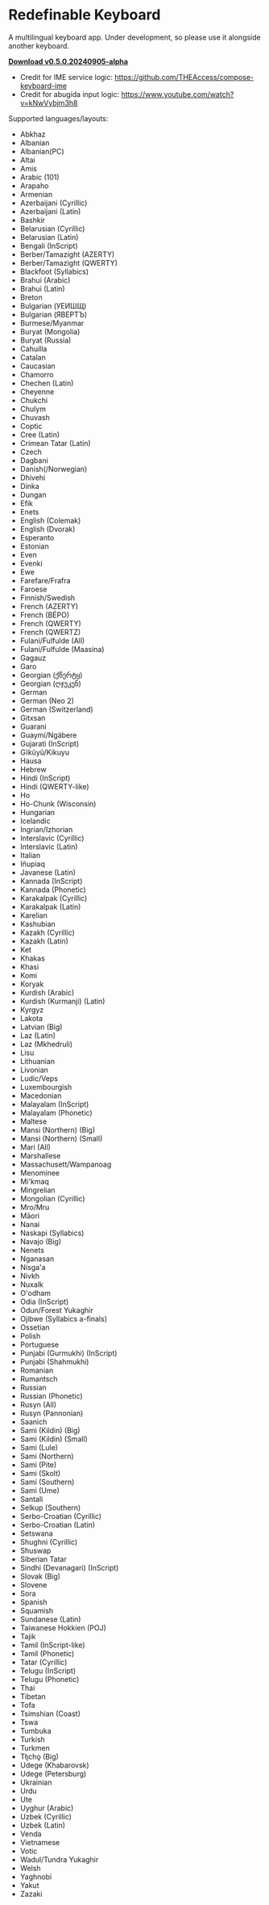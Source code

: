 # Redefinable Keyboard

A multilingual keyboard app. Under development, so please use it alongside another keyboard.

[**Download v0.5.0.20240905-alpha**](https://github.com/tenextractor/redefinablekeyboard/releases/download/v0.5.0.20240905-alpha/redefinablekeyboard-v0.5.0.20240905.apk)

* Credit for IME service logic: https://github.com/THEAccess/compose-keyboard-ime
* Credit for abugida input logic: https://www.youtube.com/watch?v=kNwVybjm3h8

Supported languages/layouts:

* Abkhaz
* Albanian
* Albanian(PC)
* Altai
* Amis
* Arabic (101)
* Arapaho
* Armenian
* Azerbaijani (Cyrillic)
* Azerbaijani (Latin)
* Bashkir
* Belarusian (Cyrillic)
* Belarusian (Latin)
* Bengali (InScript)
* Berber/Tamazight (AZERTY)
* Berber/Tamazight (QWERTY)
* Blackfoot (Syllabics)
* Brahui (Arabic)
* Brahui (Latin)
* Breton
* Bulgarian (УЕИШЩ)
* Bulgarian (ЯВЕРТЪ)
* Burmese/Myanmar
* Buryat (Mongolia)
* Buryat (Russia)
* Cahuilla
* Catalan
* Caucasian
* Chamorro
* Chechen (Latin)
* Cheyenne
* Chukchi
* Chulym
* Chuvash
* Coptic
* Cree (Latin)
* Crimean Tatar (Latin)
* Czech
* Dagbani
* Danish(/Norwegian)
* Dhivehi
* Dinka
* Dungan
* Efik
* Enets
* English (Colemak)
* English (Dvorak)
* Esperanto
* Estonian
* Even
* Evenki
* Ewe
* Farefare/Frafra
* Faroese
* Finnish/Swedish
* French (AZERTY)
* French (BÉPO)
* French (QWERTY)
* French (QWERTZ)
* Fulani/Fulfulde (All)
* Fulani/Fulfulde (Maasina)
* Gagauz
* Garo
* Georgian (ქწერტყ)
* Georgian (ღჯუკენ)
* German
* German (Neo 2)
* German (Switzerland)
* Gitxsan
* Guarani
* Guaymí/Ngäbere
* Gujarati (InScript)
* Gĩkũyũ/Kikuyu
* Hausa
* Hebrew
* Hindi (InScript)
* Hindi (QWERTY-like)
* Ho
* Ho-Chunk (Wisconsin)
* Hungarian
* Icelandic
* Ingrian/Izhorian
* Interslavic (Cyrillic)
* Interslavic (Latin)
* Italian
* Iñupiaq
* Javanese (Latin)
* Kannada (InScript)
* Kannada (Phonetic)
* Karakalpak (Cyrillic)
* Karakalpak (Latin)
* Karelian
* Kashubian
* Kazakh (Cyrillic)
* Kazakh (Latin)
* Ket
* Khakas
* Khasi
* Komi
* Koryak
* Kurdish (Arabic)
* Kurdish (Kurmanji) (Latin)
* Kyrgyz
* Lakota
* Latvian (Big)
* Laz (Latin)
* Laz (Mkhedruli)
* Lisu
* Lithuanian
* Livonian
* Ludic/Veps
* Luxembourgish
* Macedonian
* Malayalam (InScript)
* Malayalam (Phonetic)
* Maltese
* Mansi (Northern) (Big)
* Mansi (Northern) (Small)
* Mari (All)
* Marshallese
* Massachusett/Wampanoag
* Menominee
* Mi'kmaq
* Mingrelian
* Mongolian (Cyrillic)
* Mro/Mru
* Māori
* Nanai
* Naskapi (Syllabics)
* Navajo (Big)
* Nenets
* Nganasan
* Nisga'a
* Nivkh
* Nuxalk
* O'odham
* Odia (InScript)
* Odun/Forest Yukaghir
* Ojibwe (Syllabics a-finals)
* Ossetian
* Polish
* Portuguese
* Punjabi (Gurmukhi) (InScript)
* Punjabi (Shahmukhi)
* Romanian
* Rumantsch
* Russian
* Russian (Phonetic)
* Rusyn (All)
* Rusyn (Pannonian)
* Saanich
* Sami (Kildin) (Big)
* Sami (Kildin) (Small)
* Sami (Lule)
* Sami (Northern)
* Sami (Pite)
* Sami (Skolt)
* Sami (Southern)
* Sami (Ume)
* Santali
* Selkup (Southern)
* Serbo-Croatian (Cyrillic)
* Serbo-Croatian (Latin)
* Setswana
* Shughni (Cyrillic)
* Shuswap
* Siberian Tatar
* Sindhi (Devanagari) (InScript)
* Slovak (Big)
* Slovene
* Sora
* Spanish
* Squamish
* Sundanese (Latin)
* Taiwanese Hokkien (POJ)
* Tajik
* Tamil (InScript-like)
* Tamil (Phonetic)
* Tatar (Cyrillic)
* Telugu (InScript)
* Telugu (Phonetic)
* Thai
* Tibetan
* Tofa
* Tsimshian (Coast)
* Tswa
* Tumbuka
* Turkish
* Turkmen
* Tłı̨chǫ (Big)
* Udege (Khabarovsk)
* Udege (Petersburg)
* Ukrainian
* Urdu
* Ute
* Uyghur (Arabic)
* Uzbek (Cyrillic)
* Uzbek (Latin)
* Venda
* Vietnamese
* Votic
* Wadul/Tundra Yukaghir
* Welsh
* Yaghnobi
* Yakut
* Zazaki
